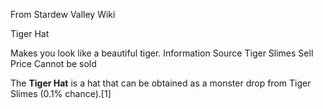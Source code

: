 From Stardew Valley Wiki

Tiger Hat

Makes you look like a beautiful tiger. Information Source Tiger Slimes Sell Price Cannot be sold

The **Tiger Hat** is a hat that can be obtained as a monster drop from Tiger Slimes (0.1% chance).\[1]